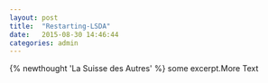 ```yaml
---
layout: post
title:  "Restarting-LSDA"
date:   2015-08-30 14:46:44
categories: admin
---
```

{% newthought 'La Suisse des Autres' %} some excerpt.<!--more-->More Text